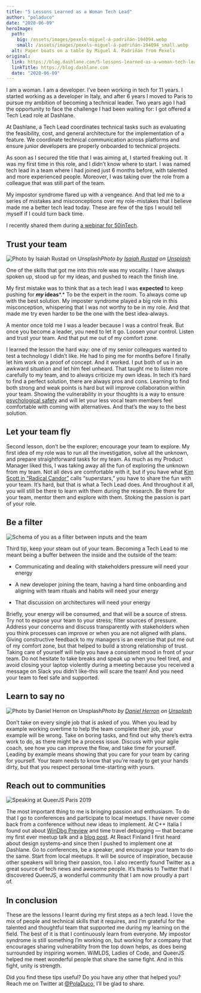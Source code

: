 ```yaml
---
title: "5 Lessons Learned as a Woman Tech Lead"
author: "poladuco"
date: "2020-06-09"
heroImage: 
  path: 
    big: /assets/images/pexels-miguel-á-padriñán-194094.webp
    small: /assets/images/pexels-miguel-á-padriñán-194094_small.webp
  alt: Paper boats on a table by Miguel Á. Padriñán from Pexels
original:
  link: https://blog.dashlane.com/5-lessons-learned-as-a-woman-tech-lead/
  linkTitle: https://blog.dashlane.com
  date: "2020-06-09"
---
```


I am a woman. I am a developer. I’ve been working in tech for 11 years. I started working as a developer in Italy, and after 6 years I moved to Paris to pursue my ambition of becoming a technical leader. Two years ago I had the opportunity to face the challenge I had been waiting for: I got offered a Tech Lead role at Dashlane.

At Dashlane, a Tech Lead coordinates technical tasks such as evaluating the feasibility, cost, and general architecture for the implementation of a feature. We coordinate technical communication across platforms and ensure junior developers are properly onboarded to technical projects.

As soon as I secured the title that I was aiming at, I started freaking out. It was my first time in this role, and I didn’t know where to start. I was named tech lead in a team where I had joined just 6 months before, with talented and more experienced people. Moreover, I was taking over the role from a colleague that was still part of the team.

My impostor syndrome flared up with a vengeance. And that led me to a series of mistakes and misconceptions over my role-mistakes that I believe made me a better tech lead today. These are few of the tips I would tell myself if I could turn back time.

I recently shared them during [a webinar for 50inTech](https://www.youtube.com/watch?v=5wzcaPSFyvU).

## Trust your team

![Photo by [Isaiah Rustad](https://unsplash.com/@isaiahrustad?utm_source=medium&utm_medium=referral) on [Unsplash](https://unsplash.com?utm_source=medium&utm_medium=referral)](https://cdn-images-1.medium.com/max/12840/0*M3-Wqigmfz22Wma8)*Photo by [Isaiah Rustad](https://unsplash.com/@isaiahrustad?utm_source=medium&utm_medium=referral) on [Unsplash](https://unsplash.com?utm_source=medium&utm_medium=referral)*

One of the skills that got me into this role was my vocality. I have always spoken up, stood up for my ideas, and pushed to reach the finish line.

My first mistake was to think that as a tech lead I was **expected** to keep pushing for ***my* ideas***.* To be the expert in the room. To always come up with the best solution. My imposter syndrome played a big role in this misconception, whispering that I was not worthy to be in my role. And that made me try even harder to be the one with the best idea-always.

A mentor once told me I was a leader because I was a control freak. But once you become a leader, you need to let it go. Loosen your control. Listen and trust your team. And that put me out of my comfort zone.

I learned the lesson the hard way: one of my senior colleagues wanted to test a technology I didn’t like. He had to ping me for months before I finally let him work on a proof of concept. And it worked. I put both of us in an awkward situation and let him feel unheard. That taught me to listen more carefully to my team, and to always criticize my own ideas. In tech it’s hard to find a perfect solution, there are always pros and cons. Learning to find both strong and weak points is hard but will improve collaboration within your team. Showing the vulnerability in your thoughts is a way to ensure [psychological safety](https://www.youtube.com/watch?v=LhoLuui9gX8) and will let your less vocal team members feel comfortable with coming with alternatives. And that’s the way to the best solution.

## Let your team fly

Second lesson, don’t be the explorer; encourage your team to explore. My first idea of my role was to run all the investigation, solve all the unknown, and prepare straightforward tasks for my team. As much as my Product Manager liked this, I was taking away all the fun of exploring the unknown from my team. Not all devs are comfortable with it, but if you have what [Kim Scott in “Radical Candor”](https://www.radicalcandor.com/) calls “superstars,” you have to share the fun with your team. It’s hard, but that is what a Tech Lead does. And throughout it all, you will still be there to learn with them during the research. Be there for your team, mentor them and explore with them. Stoking the passion is part of your role.

## Be a filter

![Schema of you as a filter between inputs and the team](https://cdn-images-1.medium.com/max/2000/0*HDPiZgZC4CVRvwzE.png)

Third tip, keep your steam out of your team. Becoming a Tech Lead to me meant being a buffer between the inside and the outside of the team:

* Communicating and dealing with stakeholders pressure will need your energy

* A new developer joining the team, having a hard time onboarding and aligning with team rituals and habits will need your energy

* That discussion on architectures will need your energy

Briefly, your energy will be consumed, and that will be a source of stress. Try not to expose your team to your stress; filter sources of pressure. Address your concerns and discuss transparently with stakeholders when you think processes can improve or when you are not aligned with plans. Giving constructive feedback to my managers is an exercise that put me out of my comfort zone, but that helped to build a strong relationship of trust. Taking care of yourself will help you have a consistent mood in front of your team. Do not hesitate to take breaks and speak up when you feel tired, and avoid closing your laptop violently during a meeting because you received a message on Slack you didn’t like-this will scare the team! And you need your team to feel safe and supported.

## Learn to say no

![Photo by [Daniel Herron](https://unsplash.com/@herrond?utm_source=medium&utm_medium=referral) on [Unsplash](https://unsplash.com?utm_source=medium&utm_medium=referral)](https://cdn-images-1.medium.com/max/8642/0*PH-GzZXGrk_irHFg)*Photo by [Daniel Herron](https://unsplash.com/@herrond?utm_source=medium&utm_medium=referral) on [Unsplash](https://unsplash.com?utm_source=medium&utm_medium=referral)*

Don’t take on every single job that is asked of you. When you lead by example working overtime to help the team complete their job, your example will be wrong. Take on boring tasks, and find out why there’s extra work to do, as there might be a process issue. Discuss with your agile coach, see how you can improve the flow, and take time for yourself. Leading by example means showing that you care for your team by caring for yourself. Your team needs to know that you’re ready to get your hands dirty, but that you respect personal time-starting with yours.

## Reach out to communities

![Speaking at QueerJS Paris 2019](https://cdn-images-1.medium.com/max/2048/0*_EL3c6Cx3e9Ywsmj.jpg)

The most important thing to me is bringing passion and enthusiasm. To do that I go to conferences and participate to local meetups. I have never come back from a conference without new ideas to implement. At C++ Italia I found out about [WinDbg Preview](https://docs.microsoft.com/en-us/windows-hardware/drivers/debugger/debugging-using-windbg-preview) and time travel debugging — that became my first ever meetup talk and a [blog post](https://blog.dashlane.com/how-to-find-fix-bugs-in-commercial-software/). At React Finland I first heard about design systems-and since then I pushed to implement one at Dashlane. Go to conferences, be a speaker, and encourage your team to do the same. Start from local meetups. It will be source of inspiration, because other speakers will bring their passion, too. I also recently found Twitter as a great source of tech news and awesome people. It’s thanks to Twitter that I discovered QueerJS, a wonderful community that I am now proudly a part of.

## In conclusion

These are the lessons I learnt during my first steps as a tech lead. I love the mix of people and technical skills that it requires, and I’m grateful for the talented and thoughtful team that supported me during my learning on the field. The best of it is that I continuously learn from everyone. My impostor syndrome is still something I’m working on, but working for a company that encourages sharing vulnerability from the top down helps, as does being surrounded by inspiring women. WiMLDS, Ladies of Code, and QueerJS helped me meet wonderful people that share the same fight. And in this fight, unity is strength.

Did you find these tips useful? Do you have any other that helped you? Reach me on Twitter at [@PolaDuco](https://twitter.com/poladuco), I’ll be glad to share.
